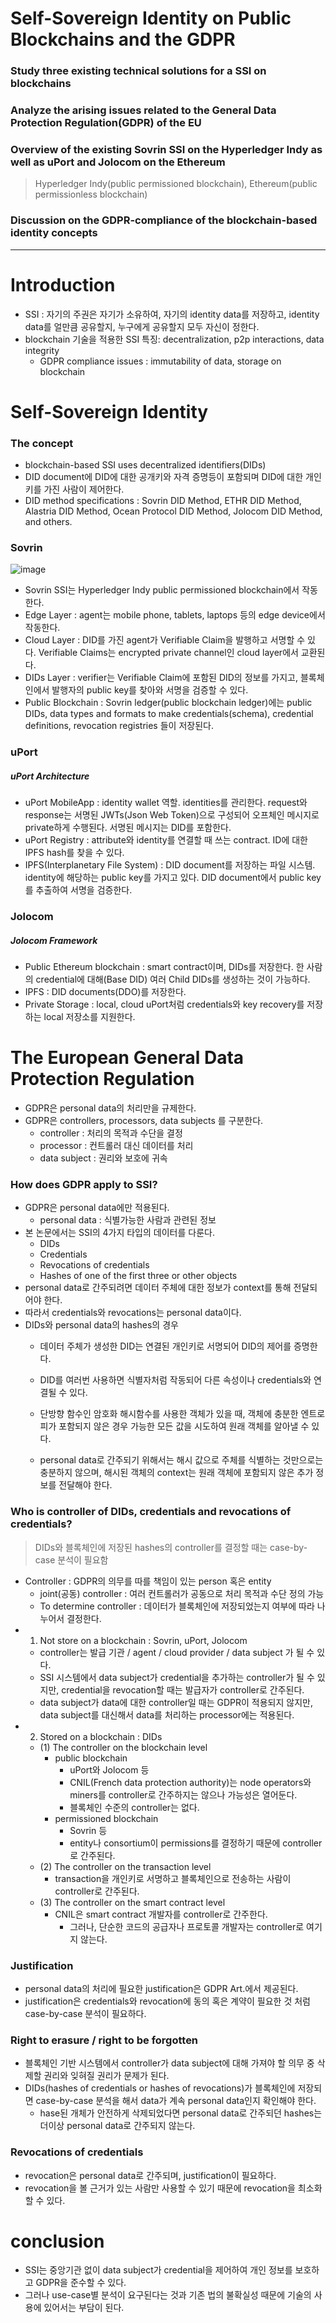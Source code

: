 # Self-Sovereign Identity on Public Blockchains and the GDPR
### Study three existing technical solutions for a SSI on blockchains
### Analyze the arising issues related to the General Data Protection Regulation(GDPR) of the EU
### Overview of the existing Sovrin SSI on the Hyperledger Indy as well as uPort and Jolocom on the Ethereum
> Hyperledger Indy(public permissioned blockchain), Ethereum(public permissionless blockchain)
### Discussion on the GDPR-compliance of the blockchain-based identity concepts
---
# Introduction
- SSI : 자기의 주권은 자기가 소유하여, 자기의 identity data를 저장하고, identity data를 얼만큼 공유할지, 누구에게 공유할지 모두 자신이 정한다.
- blockchain 기술을 적용한 SSI 특징: decentralization, p2p interactions, data integrity
  - GDPR compliance issues : immutability of data, storage on blockchain
# Self-Sovereign Identity
### The concept
- blockchain-based SSI uses decentralized identifiers(DIDs)
- DID document에 DID에 대한 공개키와 자격 증명등이 포함되며 DID에 대한 개인키를 가진 사람이 제어한다.
- DID method specifications : Sovrin DID Method, ETHR DID Method, Alastria DID Method, Ocean Protocol DID Method, Jolocom DID Method, and others.
### Sovrin
![image](https://user-images.githubusercontent.com/68576770/95706296-70f7a080-0c91-11eb-8867-d4cd67590108.png)
- Sovrin SSI는 Hyperledger Indy public permissioned blockchain에서 작동한다.
- Edge Layer : agent는 mobile phone, tablets, laptops 등의 edge device에서 작동한다.
- Cloud Layer : DID를 가진 agent가 Verifiable Claim을 발행하고 서명할 수 있다. 
                Verifiable Claims는 encrypted private channel인 cloud layer에서 교환된다.
- DIDs Layer : verifier는 Verifiable Claim에 포함된 DID의 정보를 가지고, 블록체인에서 발행자의 public key를 찾아와 서명을 검증할 수 있다.
- Public Blockchain : Sovrin ledger(public blockchain ledger)에는 public DIDs, data types and formats to make credentials(schema), credential definitions, revocation registries 들이 저장된다.
### uPort
##### uPort Architecture
- uPort MobileApp : identity wallet 역할. identities를 관리한다. 
                    request와 response는 서명된 JWTs(Json Web Token)으로 구성되어 오프체인 메시지로 private하게 수행된다. 
                    서명된 메시지는 DID를 포함한다.
- uPort Registry : attribute와 identity를 연결할 때 쓰는 contract.
                    ID에 대한 IPFS hash를 찾을 수 있다.
- IPFS(Interplanetary File System) : DID document를 저장하는 파일 시스템.
                                    identity에 해당하는 public key를 가지고 있다.
                                    DID document에서 public key를 추출하여 서명을 검증한다.
### Jolocom
##### Jolocom Framework
- Public Ethereum blockchain : smart contract이며, DIDs를 저장한다.
                            한 사람의 credential에 대해(Base DID) 여러 Child DIDs를 생성하는 것이 가능하다.
- IPFS : DID documents(DDO)를 저장한다.
- Private Storage : local, cloud
                    uPort처럼 credentials와 key recovery를 저장하는 local 저장소를 지원한다.
# The European General Data Protection Regulation
- GDPR은 personal data의 처리만을 규제한다.
- GDPR은 controllers, processors, data subjects 를 구분한다.    
    - controller : 처리의 목적과 수단을 결정
    - processor : 컨트롤러 대신 데이터를 처리
    - data subject : 권리와 보호에 귀속
### How does GDPR apply to SSI?
- GDPR은 personal data에만 적용된다.
    - personal data : 식별가능한 사람과 관련된 정보
- 본 논문에서는 SSI의 4가지 타입의 데이터를 다룬다.
    - DIDs
    - Credentials
    - Revocations of credentials
    - Hashes of one of the first three or other objects
- personal data로 간주되려면 데이터 주체에 대한 정보가 context를 통해 전달되어야 한다.
- 따라서 credentials와 revocations는 personal data이다.
- DIDs와 personal data의 hashes의 경우
    - 데이터 주체가 생성한 DID는 연결된 개인키로 서명되어 DID의 제어를 증명한다.
    - DID를 여러번 사용하면 식별자처럼 작동되어 다른 속성이나 credentials와 연결될 수 있다.

    - 단방향 함수인 암호화 해시함수를 사용한 객체가 있을 때, 객체에 충분한 엔트로피가 포함되지 않은 경우 가능한 모든 값을 시도하여 원래 객체를 알아낼 수 있다.
    - personal data로 간주되기 위해서는 해시 값으로 주체를 식별하는 것만으로는 충분하지 않으며, 해시된 객체의 context는 원래 객체에 포함되지 않은 추가 정보를 전달해야 한다.
### Who is controller of DIDs, credentials and revocations of credentials?
> DIDs와 블록체인에 저장된 hashes의 controller를 결정할 때는 case-by-case 분석이 필요함
- Controller : GDPR의 의무를 따를 책임이 있는 person 혹은 entity
    - joint(공동) controller : 여러 컨트롤러가 공동으로 처리 목적과 수단 정의 가능
    - To determine controller : 데이터가 블록체인에 저장되었는지 여부에 따라 나누어서 결정한다.
- 1. Not store on a blockchain : Sovrin, uPort, Jolocom
    - controller는 발급 기관 / agent / cloud provider / data subject 가 될 수 있다.
    - SSI 시스템에서 data subject가 credential을 추가하는 controller가 될 수 있지만, credential을 revocation할 때는 발급자가 controller로 간주된다.
    - data subject가 data에 대한 controller일 때는 GDPR이 적용되지 않지만,
    data subject를 대신해서 data를 처리하는 processor에는 적용된다.
- 2. Stored on a blockchain : DIDs
    - (1) The controller on the blockchain level
        - public blockchain 
            - uPort와 Jolocom 등
            - CNIL(French data protection authority)는 node operators와 miners를 controller로 간주하지는 않으나 가능성은 열어둔다.
            - 블록체인 수준의 controller는 없다.
        - permissioned blockchain
            - Sovrin 등
            - entity나 consortium이 permissions를 결정하기 때문에 controller로 간주된다.
    - (2) The controller on the transaction level
        - transaction을 개인키로 서명하고 블록체인으로 전송하는 사람이 controller로 간주된다.
    - (3) The controller on the smart contract level
        - CNIL은 smart contract 개발자를 controller로 간주한다.
            - 그러나, 단순한 코드의 공급자나 프로토콜 개발자는 controller로 여기지 않는다.
### Justification
- personal data의 처리에 필요한 justification은 GDPR Art.에서 제공된다.
- justification은 credentials와 revocation에 동의 혹은 계약이 필요한 것 처럼 case-by-case 분석이 필요하다.
### Right to erasure / right to be forgotten
- 블록체인 기반 시스템에서 controller가 data subject에 대해 가져야 할 의무 중 삭제할 권리와 잊혀질 권리가 문제가 된다.
- DIDs(hashes of credentials or hashes of revocations)가 블록체인에 저장되면 case-by-case 분석을 해서 data가 계속 personal data인지 확인해야 한다.
    - hase된 개체가 안전하게 삭제되었다면 personal data로 간주되던 hashes는 더이상 personal data로 간주되지 않는다.
### Revocations of credentials
- revocation은 personal data로 간주되며, justification이 필요하다. 
- revocation을 볼 근거가 있는 사람만 사용할 수 있기 때문에 revocation을 최소화할 수 있다.
# conclusion
- SSI는 중앙기관 없이 data subject가 credential을 제어하여 개인 정보를 보호하고 GDPR을 준수할 수 있다.
- 그러나 use-case별 분석이 요구된다는 것과 기존 법의 불확실성 때문에 기술의 사용에 있어서는 부담이 된다.
